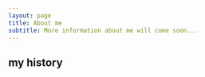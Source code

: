 ```yaml
---
layout: page
title: About me
subtitle: More information about me will come soon...
---
```


## my history
